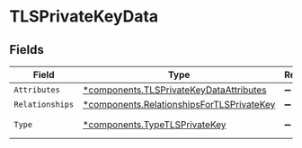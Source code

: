 # TLSPrivateKeyData


## Fields

| Field                                                                                             | Type                                                                                              | Required                                                                                          | Description                                                                                       |
| ------------------------------------------------------------------------------------------------- | ------------------------------------------------------------------------------------------------- | ------------------------------------------------------------------------------------------------- | ------------------------------------------------------------------------------------------------- |
| `Attributes`                                                                                      | [*components.TLSPrivateKeyDataAttributes](../../models/shared/tlsprivatekeydataattributes.md)     | :heavy_minus_sign:                                                                                | N/A                                                                                               |
| `Relationships`                                                                                   | [*components.RelationshipsForTLSPrivateKey](../../models/shared/relationshipsfortlsprivatekey.md) | :heavy_minus_sign:                                                                                | N/A                                                                                               |
| `Type`                                                                                            | [*components.TypeTLSPrivateKey](../../models/shared/typetlsprivatekey.md)                         | :heavy_minus_sign:                                                                                | Resource type                                                                                     |
